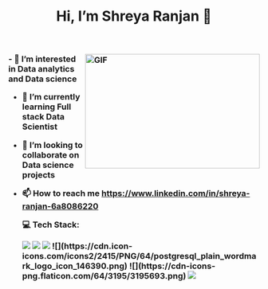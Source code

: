 <h1 align="center">  Hi, I’m Shreya Ranjan 👋</h1>
<br />
<h3>
               <img align="right" alt="GIF" src="https://github.com/abhisheknaiidu/abhisheknaiidu/blob/master/code.gif?raw=true" width="350" height="230" />                                       
- 👀 I’m interested in Data analytics and Data science
  
- 🌱 I’m currently learning Full stack Data Scientist
  
- 💞️ I’m looking to collaborate on Data science projects 
  
- 📫 How to reach me https://www.linkedin.com/in/shreya-ranjan-6a8086220
  
  💻 Tech Stack:
  
  
  
  <img src="https://img.icons8.com/color/64/null/python--v1.png"/>
  
  <img src="https://img.icons8.com/stickers/70/null/sql.png"/>
  <img src="https://img.icons8.com/color/64/null/power-bi.png"/>     ![](https://cdn.icon-icons.com/icons2/2415/PNG/64/postgresql_plain_wordmark_logo_icon_146390.png)
   ![](https://cdn-icons-png.flaticon.com/64/3195/3195693.png)
   <img src="https://img.icons8.com/color/64/null/ms-excel.png"/>
  

<!---
Shreyaranjan16/Shreyaranjan16 is a ✨ special ✨ repository because its `README.md` (this file) appears on your GitHub profile.
You can click the Preview link to take a look at your changes.

--->
